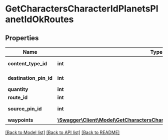 # GetCharactersCharacterIdPlanetsPlanetIdOkRoutes

## Properties
Name | Type | Description | Notes
------------ | ------------- | ------------- | -------------
**content_type_id** | **int** | content_type_id integer | 
**destination_pin_id** | **int** | destination_pin_id integer | 
**quantity** | **int** | quantity integer | 
**route_id** | **int** | route_id integer | 
**source_pin_id** | **int** | source_pin_id integer | 
**waypoints** | [**\Swagger\Client\Model\GetCharactersCharacterIdPlanetsPlanetIdOkWaypoints[]**](GetCharactersCharacterIdPlanetsPlanetIdOkWaypoints.md) | waypoints array | [optional] 

[[Back to Model list]](../README.md#documentation-for-models) [[Back to API list]](../README.md#documentation-for-api-endpoints) [[Back to README]](../README.md)


